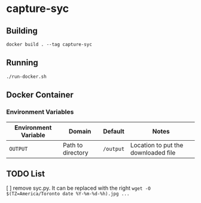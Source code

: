 # capture-syc

## Building

```shell
docker build . --tag capture-syc
```

## Running

```shell
./run-docker.sh
```

## Docker Container

### Environment Variables

| Environment Variable | Domain            | Default   | Notes |
| -                    | -                 | -         | -     |
| `OUTPUT`             | Path to directory | `/output` | Location to put the downloaded file |

## TODO List

[ ] remove syc.py.  It can be replaced with the right `wget -O $(TZ=America/Toronto date %Y-%m-%d-%h).jpg ...`